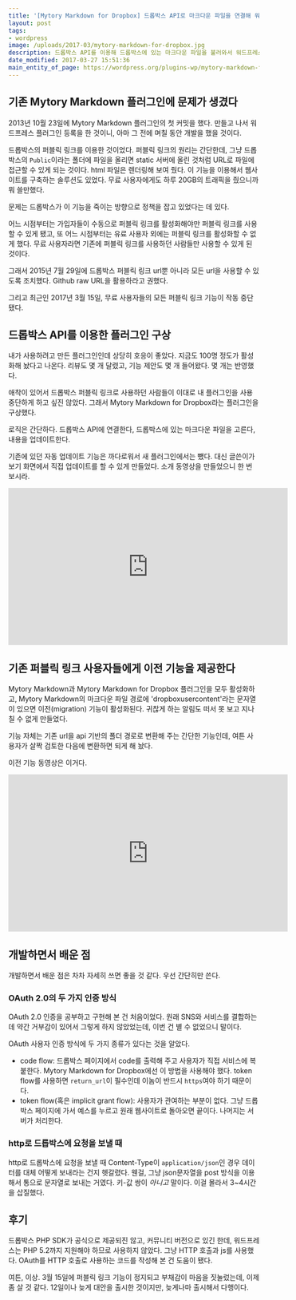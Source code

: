 ```yaml
---
title: '[Mytory Markdown for Dropbox] 드롭박스 API로 마크다운 파일을 연결해 워드프레스에 글을 올리는 플러그인'
layout: post
tags:
- wordpress
image: /uploads/2017-03/mytory-markdown-for-dropbox.jpg
description: 드롭박스 API를 이용해 드롭박스에 있는 마크다운 파일을 불러와서 워드프레스 내용을 채우는 플러그인을 만들었다. 기존 퍼블릭 링크 사용자들에게는 이전 기능을 제공한다.
date_modified: 2017-03-27 15:51:36
main_entity_of_page: https://wordpress.org/plugins-wp/mytory-markdown-for-dropbox/
---
```


## 기존 Mytory Markdown 플러그인에 문제가 생겼다

2013년 10월 23일에 Mytory Markdown 플러그인의 첫 커밋을 했다. 만들고 나서 워드프레스 플러그인 등록을 한 것이니, 아마 그 전에 며칠 동안 개발을 했을 것이다.

드롭박스의 퍼블릭 링크를 이용한 것이었다. 퍼블릭 링크의 원리는 간단한데, 그냥 드롭박스의 `Public`이라는 폴더에 파일을 올리면 static 서버에 올린 것처럼 URL로 파일에 접근할 수 있게 되는 것이다. html 파일은 렌더링해 보여 줬다. 이 기능을 이용해서 웹사이트를 구축하는 솔루션도 있었다. 무료 사용자에게도 하루 20GB의 트래픽을 줬으니까 뭐 쓸만했다.

문제는 드롭박스가 이 기능을 죽이는 방향으로 정책을 잡고 있었다는 데 있다. 

어느 시점부터는 가입자들이 수동으로 퍼블릭 링크를 활성화해야만 퍼블릭 링크를 사용할 수 있게 됐고, 또 어느 시점부터는 유료 사용자 외에는 퍼블릭 링크를 활성화할 수 없게 했다. 무료 사용자라면 기존에 퍼블릭 링크를 사용하던 사람들만 사용할 수 있게 된 것이다.

그래서 2015년 7월 29일에 드롭박스 퍼블릭 링크 url뿐 아니라 모든 url을 사용할 수 있도록 조치했다. Github raw URL을 활용하라고 권했다.

그리고 최근인 2017년 3월 15일, 무료 사용자들의 모든 퍼블릭 링크 기능이 작동 중단됐다.

## 드롭박스 API를 이용한 플러그인 구상

내가 사용하려고 만든 플러그인인데 상당히 호응이 좋았다. 지금도 100명 정도가 활성화해 놨다고 나온다. 리뷰도 몇 개 달렸고, 기능 제안도 몇 개 들어왔다. 몇 개는 반영했다.

애착이 있어서 드롭박스 퍼블릭 링크로 사용하던 사람들이 이대로 내 플러그인을 사용 중단하게 하고 싶진 않았다. 그래서 Mytory Markdown for Dropbox라는 플러그인을 구상했다. 

로직은 간단하다. 드롭박스 API에 연결한다, 드롭박스에 있는 마크다운 파일을 고른다, 내용을 업데이트한다.

기존에 있던 자동 업데이트 기능은 까다로워서 새 플러그인에서는 뺐다. 대신 글쓴이가 보기 화면에서 직접 업데이트를 할 수 있게 만들었다. 소개 동영상을 만들었으니 한 번 보시라.

<div class="video-container"><div class="video-container__inner">
<iframe width="560" height="315" src="https://www.youtube.com/embed/fc-ROSH8Eng?rel=0" frameborder="0" allowfullscreen></iframe>
</div></div>


## 기존 퍼블릭 링크 사용자들에게 이전 기능을 제공한다

Mytory Markdown과 Mytory Markdown for Dropbox 플러그인을 모두 활성화하고, Mytory Markdown의 마크다운 파일 경로에 'dropboxusercontent'라는 문자열이 있으면 이전(migration) 기능이 활성화된다. 귀찮게 하는 알림도 떠서 못 보고 지나칠 수 없게 만들었다. 

기능 자체는 기존 url을 api 기반의 폴더 경로로 변환해 주는 간단한 기능인데, 여튼 사용자가 살짝 검토한 다음에 변환하면 되게 해 놨다. 

이전 기능 동영상은 이거다.

<div class="video-container"><div class="video-container__inner">
<iframe width="560" height="315" src="https://www.youtube.com/embed/ZmPWMBvGuS4?rel=0" frameborder="0" allowfullscreen></iframe>
</div></div>



## 개발하면서 배운 점

개발하면서 배운 점은 차차 자세히 쓰면 좋을 것 같다. 우선 간단히만 쓴다.

### OAuth 2.0의 두 가지 인증 방식

OAuth 2.0 인증을 공부하고 구현해 본 건 처음이었다. 원래 SNS와 서비스를 결합하는 데 약간 거부감이 있어서 그렇게 하지 않았었는데, 이번 건 별 수 없었으니 말이다. 

OAuth 사용자 인증 방식에 두 가지 종류가 있다는 것을 알았다. 

- code flow: 드롭박스 페이지에서 code를 출력해 주고 사용자가 직접 서비스에 복붙한다. Mytory Markdown for Dropbox에선 이 방법을 사용해야 했다. token flow를 사용하면 `return_url`이 필수인데 이놈이 반드시 `https`여야 하기 때문이다. 
- token flow(혹은 implicit grant flow): 사용자가 관여하는 부분이 없다. 그냥 드롭박스 페이지에 가서 예스를 누르고 원래 웹사이트로 돌아오면 끝이다. 나머지는 서버가 처리한다. 


### http로 드롭박스에 요청을 보낼 때

http로 드롭박스에 요청을 보낼 때 Content-Type이 `application/json`인 경우 데이터를 대체 어떻게 보내라는 건지 헷갈렸다. 웬걸, 그냥 json문자열을 post 방식을 이용해서 통으로 문자열로 보내는 거였다. 키-값 쌍이 *아니고* 말이다. 이걸 몰라서 3~4시간을 삽질했다.


## 후기

드롭박스 PHP SDK가 공식으로 제공되진 않고, 커뮤니티 버전으로 있긴 한데, 워드프레스는 PHP 5.2까지 지원해야 하므로 사용하지 않았다. 그냥 HTTP 호출과 js를 사용했다. OAuth를 HTTP 호출로 사용하는 코드를 작성해 본 건 도움이 됐다.

여튼, 이상. 3월 15일에 퍼블릭 링크 기능이 정지되고 부채감이 마음을 짓눌렀는데, 이제 좀 살 것 같다. 12일이나 늦게 대안을 출시한 것이지만, 늦게나마 출시해서 다행이다.








